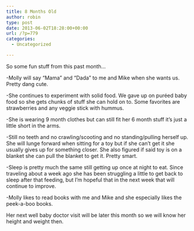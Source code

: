 ```yaml
---
title: 8 Months Old
author: robin
type: post
date: 2013-06-02T18:28:00+00:00
url: /?p=779
categories:
  - Uncategorized

---
```

So some fun stuff from this past month&#8230;

-Molly will say &#8220;Mama&#8221; and &#8220;Dada&#8221; to me and Mike when she wants us. Pretty dang cute.
  
-She continues to experiment with solid food. We gave up on puréed baby food so she gets chunks of stuff she can hold on to. Some favorites are strawberries and any veggie stick with hummus.
  
-She is wearing 9 month clothes but can still fit her 6 month stuff it&#8217;s just a little short in the arms.
  
-Still no teeth and no crawling/scooting and no standing/pulling herself up. She will lunge forward when sitting for a toy but if she can&#8217;t get it she usually gives up for something closer. She also figured if said toy is on a blanket she can pull the blanket to get it. Pretty smart.
  
-Sleep is pretty much the same still getting up once at night to eat. Since traveling about a week ago she has been struggling a little to get back to sleep after that feeding, but I&#8217;m hopeful that in the next week that will continue to improve.
  
-Molly likes to read books with me and Mike and she especially likes the peek-a-boo books.

Her next well baby doctor visit will be later this month so we will know her height and weight then.